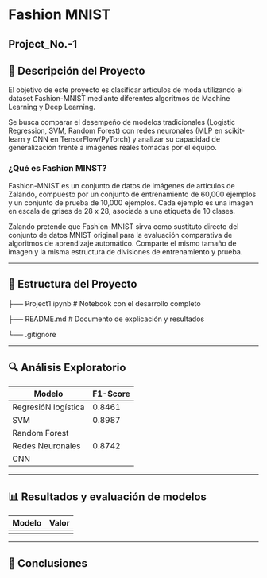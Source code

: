 # Fashion MNIST

## Project_No.-1


## 📝 Descripción del Proyecto

El objetivo de este proyecto es clasificar artículos de moda utilizando el dataset Fashion-MNIST mediante diferentes algoritmos de Machine Learning y Deep Learning.

Se busca comparar el desempeño de modelos tradicionales (Logistic Regression, SVM, Random Forest) con redes neuronales (MLP en scikit-learn y CNN en TensorFlow/PyTorch) y analizar su capacidad de generalización frente a imágenes reales tomadas por el equipo.

### ¿Qué es Fashion MINST?

Fashion-MNIST es un conjunto de datos de imágenes de artículos de Zalando, compuesto por un conjunto de entrenamiento de 60,000 ejemplos y un conjunto de prueba de 10,000 ejemplos.
Cada ejemplo es una imagen en escala de grises de 28 x 28, asociada a una etiqueta de 10 clases.

Zalando pretende que Fashion-MNIST sirva como sustituto directo del conjunto de datos MNIST original para la evaluación comparativa de algoritmos de aprendizaje automático. Comparte el mismo tamaño de imagen y la misma estructura de divisiones de entrenamiento y prueba.


---

## 📂 Estructura del Proyecto

├── Project1.ipynb         # Notebook con el desarrollo completo

├── README.md              # Documento de explicación y resultados

└── .gitignore              


---

## 🔍 Análisis Exploratorio

| Modelo | F1-Score | 
|------------|-------|
| RegresióN logística| 0.8461     | 
| SVM                | 0.8987     | 
| Random Forest      |      | 
| Redes Neuronales   | 0.8742     | 
| CNN                |      | 




---

## 📊 Resultados y evaluación de modelos



| Modelo  | Valor |
|-----------|-------|
|  | |


---

## 📌 Conclusiones
